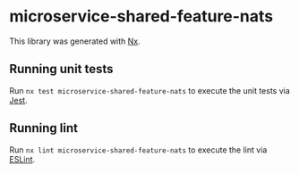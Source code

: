 # microservice-shared-feature-nats

This library was generated with [Nx](https://nx.dev).

## Running unit tests

Run `nx test microservice-shared-feature-nats` to execute the unit tests via [Jest](https://jestjs.io).

## Running lint

Run `nx lint microservice-shared-feature-nats` to execute the lint via [ESLint](https://eslint.org/).
